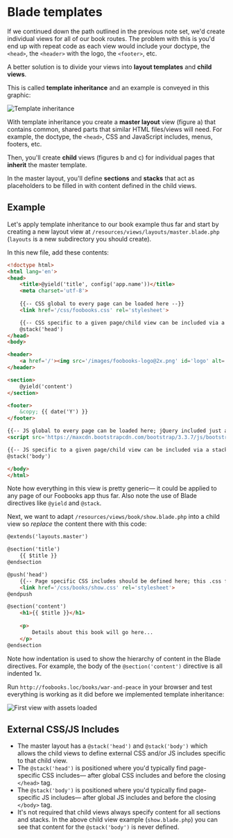 # Blade templates
If we continued down the path outlined in the previous note set, we'd create individual views for all of our book routes. The problem with this is you'd end up with repeat code as each view would include your doctype, the `<head>`, the `<header>` with the logo, the `<footer>`, etc.

A better solution is to divide your views into __layout templates__ and __child views__.

This is called __template inheritance__ and an example is conveyed in this graphic:

<img src='https://s3.amazonaws.com/making-the-internet/laravel-view-inheritance@2x.png' style='max-width:801px;' alt='Template inheritance'>

With template inheritance you create a __master layout__ view (figure a) that contains common, shared parts that similar HTML files/views will need. For example, the doctype, the `<head>`, CSS and JavaScript includes, menus, footers, etc. 

Then, you'll create __child__ views (figures b and c) for individual pages that __inherit__ the master template.

In the master layout, you'll define __sections__ and __stacks__ that act as placeholders to be filled in with content defined in the child views.


## Example
Let's apply template inheritance to our book example thus far and start by creating a new layout view at `/resources/views/layouts/master.blade.php` (`layouts` is a new subdirectory you should create).

In this new file, add these contents:

```html
<!doctype html>
<html lang='en'>
<head>
    <title>@yield('title', config('app.name'))</title>
    <meta charset='utf-8'>
    
    {{-- CSS global to every page can be loaded here --}}
    <link href='/css/foobooks.css' rel='stylesheet'>

    {{-- CSS specific to a given page/child view can be included via a stack --}}
    @stack('head')
</head>
<body>

<header>
    <a href='/'><img src='/images/foobooks-logo@2x.png' id='logo' alt='Foobooks Logo'></a>
</header>

<section>
    @yield('content')
</section>

<footer>
    &copy; {{ date('Y') }}
</footer>

{{-- JS global to every page can be loaded here; jQuery included just as an example --}}
<script src='https://maxcdn.bootstrapcdn.com/bootstrap/3.3.7/js/bootstrap.min.js' integrity='sha384-Tc5IQib027qvyjSMfHjOMaLkfuWVxZxUPnCJA7l2mCWNIpG9mGCD8wGNIcPD7Txa' crossorigin='anonymous'></script>

{{-- JS specific to a given page/child view can be included via a stack --}}
@stack('body')

</body>
</html>
```

Note how everything in this view is pretty generic&mdash; it could be applied to any page of our Foobooks app thus far. Also note the use of Blade directives like `@yield` and `@stack`.

Next, we want to adapt `/resources/views/book/show.blade.php` into a child view so *replace* the content there with this code:

```html
@extends('layouts.master')

@section('title')
    {{ $title }}
@endsection

@push('head')
    {{-- Page specific CSS includes should be defined here; this .css file does not exist yet, but we can create it --}}
    <link href='/css/books/show.css' rel='stylesheet'>
@endpush

@section('content')
    <h1>{{ $title }}</h1>
    
    <p>
        Details about this book will go here...
    </p>
@endsection
```

Note how indentation is used to show the hierarchy of content in the Blade directives. For example, the body of the `@section('content')` directive is all indented 1x.

Run `http://foobooks.loc/books/war-and-peace` in your browser and test everything is working as it did before we implemented template inheritance:

<img src='https://s3.amazonaws.com/making-the-internet/laravel-first-view-with-assets@2x.png' style='max-width:743px;' alt='First view with assets loaded'>


## External CSS/JS Includes
+ The master layout has a `@stack('head')` and `@stack('body')` which allows the child views to define external CSS and/or JS includes specific to that child view.
+ The `@stack('head')` is positioned where you'd typically find page-specific CSS includes&mdash; after global CSS includes and before the closing `</head>` tag.
+ The `@stack('body')` is positioned where you'd typically find page-specific JS includes&mdash; after global JS includes and before the closing `</body>` tag.
+ It's not required that child views always specify content for all sections and stacks. In the above child view example (`show.blade.php`) you can see that content for the `@stack('body')` is never defined.




